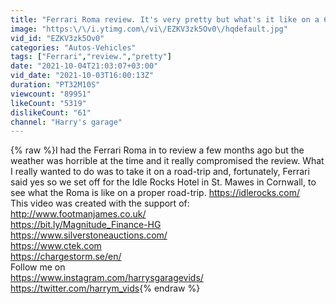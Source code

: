 ```yaml
---
title: "Ferrari Roma review. It's very pretty but what's it like on a 600 mile trip to Cornwall?"
image: "https:\/\/i.ytimg.com\/vi\/EZKV3zk5Ov0\/hqdefault.jpg"
vid_id: "EZKV3zk5Ov0"
categories: "Autos-Vehicles"
tags: ["Ferrari","review.","pretty"]
date: "2021-10-04T21:03:07+03:00"
vid_date: "2021-10-03T16:00:13Z"
duration: "PT32M10S"
viewcount: "89951"
likeCount: "5319"
dislikeCount: "61"
channel: "Harry's garage"
---
```

{% raw %}I had the Ferrari Roma in to review a few months ago but the weather was horrible at the time and it really compromised the review. What I really wanted to do was to take it on a road-trip and, fortunately, Ferrari said yes so we set off for the Idle Rocks Hotel in St. Mawes in Cornwall, to see what the Roma is like on a proper road-trip. <a rel="nofollow" target="blank" href="https://idlerocks.com/">https://idlerocks.com/</a><br />This video was created with the support of:<br /><a rel="nofollow" target="blank" href="http://www.footmanjames.co.uk/">http://www.footmanjames.co.uk/</a><br /><a rel="nofollow" target="blank" href="https://bit.ly/Magnitude_Finance-HG">https://bit.ly/Magnitude_Finance-HG</a><br /><a rel="nofollow" target="blank" href="https://www.silverstoneauctions.com/">https://www.silverstoneauctions.com/</a><br /><a rel="nofollow" target="blank" href="https://www.ctek.com">https://www.ctek.com</a><br /><a rel="nofollow" target="blank" href="https://chargestorm.se/en/">https://chargestorm.se/en/</a><br />Follow me on <br /><a rel="nofollow" target="blank" href="https://www.instagram.com/harrysgaragevids/">https://www.instagram.com/harrysgaragevids/</a><br /><a rel="nofollow" target="blank" href="https://twitter.com/harrym_vids">https://twitter.com/harrym_vids</a>{% endraw %}
